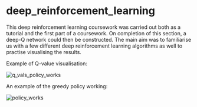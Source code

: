 # deep_reinforcement_learning
This deep reinforcement learning coursework was carried out both as a tutorial and the first part of a coursework. On completion of this section, a deep-Q network could then be constructed. The main aim was to familiarise us with a few different deep reinforcement learning algorithms as well to practise visualising the results.

Example of Q-value visualisation:

![q_vals_policy_works](https://user-images.githubusercontent.com/73748574/104966353-96a2ed00-59d8-11eb-9a9d-8b107c968710.png)

An example of the greedy policy working:

![policy_works](https://user-images.githubusercontent.com/73748574/104966306-73783d80-59d8-11eb-837a-876a8330508c.png)
